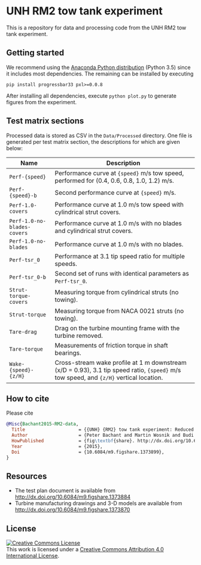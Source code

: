 UNH RM2 tow tank experiment
===========================

This is a repository for data and processing code from the UNH RM2 tow tank
experiment.


## Getting started

We recommend using the
[Anaconda Python distribution](http://continuum.io/downloads)
(Python 3.5) since it includes most dependencies. The remaining
can be installed by executing

    pip install progressbar33 pxl>=0.0.8

After installing all dependencies, execute `python plot.py` to generate
figures from the experiment.


## Test matrix sections

Processed data is stored as CSV in the `Data/Processed` directory. One file is
generated per test matrix section, the descriptions for which are given below:

| Name | Description |
|------|-------------|
| `Perf-{speed}` | Performance curve at `{speed}` m/s tow speed, performed for (0.4, 0.6, 0.8, 1.0, 1.2) m/s. |
| `Perf-{speed}-b` | Second performance curve at `{speed}` m/s. |
| `Perf-1.0-covers` | Performance curve at 1.0 m/s tow speed with cylindrical strut covers. |
| `Perf-1.0-no-blades-covers` | Performance curve at 1.0 m/s with no blades and cylindrical strut covers. |
| `Perf-1.0-no-blades` | Performance curve at 1.0 m/s with no blades. |
| `Perf-tsr_0` | Performance at 3.1 tip speed ratio for multiple speeds. |
| `Perf-tsr_0-b` | Second set of runs with identical parameters as `Perf-tsr_0`. |
| `Strut-torque-covers` | Measuring torque from cylindrical struts (no towing). |
| `Strut-torque` | Measuring torque from NACA 0021 struts (no towing). |
| `Tare-drag` | Drag on the turbine mounting frame with the turbine removed. |
| `Tare-torque` | Measurements of friction torque in shaft bearings. |
| `Wake-{speed}-{z/H}` | Cross-stream wake profile at 1 m downstream (x/D = 0.93), 3.1 tip speed ratio, `{speed}` m/s tow speed, and `{z/H}` vertical location. |


## How to cite

Please cite

```bibtex
@Misc{Bachant2015-RM2-data,
  Title                    = {{UNH} {RM2} tow tank experiment: Reduced dataset and processing code},
  Author                   = {Peter Bachant and Martin Wosnik and Budi Gunawan and Vincent Neary},
  HowPublished             = {fig\textbf{share}. http://dx.doi.org/10.6084/m9.figshare.1373899},
  Year                     = {2015},
  Doi                      = {10.6084/m9.figshare.1373899},
}
```


## Resources

* The test plan document is available from http://dx.doi.org/10.6084/m9.figshare.1373884
* Turbine manufacturing drawings and 3-D models are
available from http://dx.doi.org/10.6084/m9.figshare.1373870


## License

<a rel="license" href="http://creativecommons.org/licenses/by/4.0/">
<img alt="Creative Commons License" style="border-width:0" src="http://i.creativecommons.org/l/by/4.0/88x31.png" />
</a><br />This work is licensed under a <a rel="license" href="http://creativecommons.org/licenses/by/4.0/">
Creative Commons Attribution 4.0 International License</a>.
